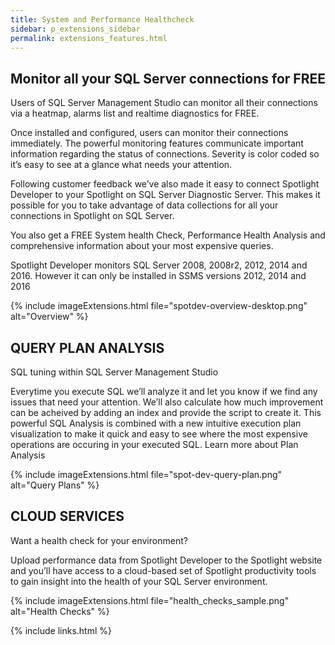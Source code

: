 ```yaml
---
title: System and Performance Healthcheck
sidebar: p_extensions_sidebar
permalink: extensions_features.html
---
```




## Monitor all your SQL Server connections for FREE

Users of SQL Server Management Studio can monitor all their connections via a heatmap, alarms list and realtime diagnostics for FREE.

Once installed and configured, users can monitor their connections immediately. The powerful monitoring features communicate important information regarding the status of connections. Severity is color coded so it’s easy to see at a glance what needs your attention.

Following customer feedback we’ve also made it easy to connect Spotlight Developer to your Spotlight on SQL Server Diagnostic Server. This makes it possible for you to take advantage of data collections for all your connections in Spotlight on SQL Server.

You also get a FREE System health Check, Performance Health Analysis and comprehensive information about your most expensive queries.

Spotlight Developer monitors SQL Server 2008, 2008r2, 2012, 2014 and 2016. However it can only be installed in SSMS versions 2012, 2014 and 2016

{% include imageExtensions.html file="spotdev-overview-desktop.png" alt="Overview" %}

## QUERY PLAN ANALYSIS

SQL tuning within SQL Server Management Studio

Everytime you execute SQL we’ll analyze it and let you know if we find any issues that need your attention. We’ll also calculate how much improvement can be acheived by adding an index and provide the script to create it.
This powerful SQL Analysis is combined with a new intuitive execution plan visualization to make it quick and easy to see where the most expensive operations are occuring in your executed SQL.
Learn more about Plan Analysis

{% include imageExtensions.html file="spot-dev-query-plan.png" alt="Query Plans" %}


## CLOUD SERVICES

Want a health check for your environment?

Upload performance data from Spotlight Developer to the Spotlight website and you’ll have access to a cloud-based set of Spotlight productivity tools to gain insight into the health of your SQL Server environment.

{% include imageExtensions.html file="health_checks_sample.png" alt="Health Checks" %}



{% include links.html %}
